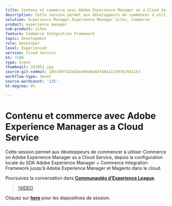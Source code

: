 ```yaml
---
title: Contenu et commerce avec Adobe Experience Manager as a Cloud Service
description: Cette session permet aux développeurs de commencer à utiliser Commerce on Adobe Experience Manager as a Cloud Service, depuis la configuration locale du SDK Adobe Experience Manager + Commerce Integration Framework jusqu’à Adobe Experience Manager et Magento dans le cloud. Cette session a été diffusée dans le cadre d’un événement de contenu Adobe Developers Live.
solution: Experience Manager,Experience Manager Sites, Commerce
product: experience manager
sub-product: sites
feature: Commerce Integration Framework
topic: Development
role: Developer
level: Experienced
version: Cloud Service
kt: 7188
type: Event
thumbnail: 331851.jpg
source-git-commit: 184c50f1424d2e49da6e84f88a111397e2541153
workflow-type: tm+mt
source-wordcount: '125'
ht-degree: 0%

---
```



# Contenu et commerce avec Adobe Experience Manager as a Cloud Service

Cette session permet aux développeurs de commencer à utiliser Commerce on Adobe Experience Manager as a Cloud Service, depuis la configuration locale du SDK Adobe Experience Manager + Commerce Integration Framework jusqu’à Adobe Experience Manager et Magento dans le cloud.

Poursuivez la conversation dans **[Communautés d’Experience League](http://adobe.ly/36Yd3v6)**.

>[!VIDEO](https://video.tv.adobe.com/v/331851/?quality=12&learn=on&hidetitle=true)

Cliquez sur **[here](/help/adobe-developers-live/assets/content-commerce.pdf)** pour les diapositives de session.
